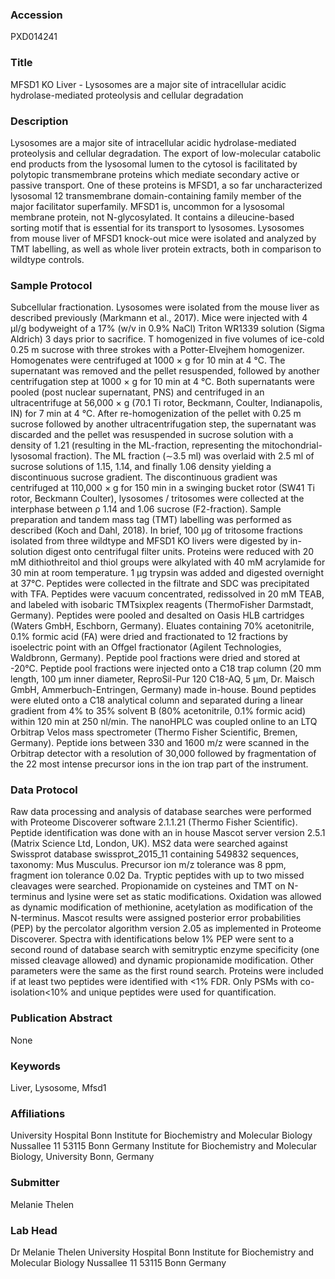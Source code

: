 ### Accession
PXD014241

### Title
MFSD1 KO Liver - Lysosomes are a major site of intracellular acidic hydrolase-mediated proteolysis and cellular degradation

### Description
Lysosomes are a major site of intracellular acidic hydrolase-mediated proteolysis and cellular degradation. The export of low-molecular catabolic end products from the lysosomal lumen to the cytosol is facilitated by polytopic transmembrane proteins which mediate secondary active or passive transport. One of these proteins is MFSD1, a so far uncharacterized lysosomal 12 transmembrane domain-containing family member of the major facilitator superfamily. MFSD1 is, uncommon for a lysosomal membrane protein, not N-glycosylated. It contains a dileucine-based sorting motif that is essential for its transport to lysosomes. Lysosomes from mouse liver of MFSD1 knock-out mice were isolated and analyzed by TMT labelling, as well as whole liver protein extracts, both in comparison to wildtype controls.

### Sample Protocol
Subcellular fractionation. Lysosomes were isolated from the mouse liver as described previously (Markmann et al., 2017). Mice were injected with 4 μl/g bodyweight of a 17% (w/v in 0.9% NaCl) Triton WR1339 solution (Sigma Aldrich) 3 days prior to sacrifice. T homogenized in five volumes of ice-cold 0.25 m sucrose with three strokes with a Potter-Elvejhem homogenizer. Homogenates were centrifuged at 1000 × g for 10 min at 4 °C. The supernatant was removed and the pellet resuspended, followed by another centrifugation step at 1000 × g for 10 min at 4 °C. Both supernatants were pooled (post nuclear supernatant, PNS) and centrifuged in an ultracentrifuge at 56,000 × g (70.1 Ti rotor, Beckmann, Coulter, Indianapolis, IN) for 7 min at 4 °C. After re-homogenization of the pellet with 0.25 m sucrose followed by another ultracentrifugation step, the supernatant was discarded and the pellet was resuspended in sucrose solution with a density of 1.21 (resulting in the ML-fraction, representing the mitochondrial-lysosomal fraction). The ML fraction (∼3.5 ml) was overlaid with 2.5 ml of sucrose solutions of 1.15, 1.14, and finally 1.06 density yielding a discontinuous sucrose gradient. The discontinuous gradient was centrifuged at 110,000 × g for 150 min in a swinging bucket rotor (SW41 Ti rotor, Beckmann Coulter), lysosomes / tritosomes were collected at the interphase between ρ 1.14 and 1.06 sucrose (F2-fraction). Sample preparation and tandem mass tag (TMT) labelling was performed as described (Koch and Dahl, 2018). In brief, 100 μg of tritosome fractions isolated from three wildtype and MFSD1 KO livers were digested by in-solution digest onto centrifugal filter units. Proteins were reduced with 20 mM dithiothreitol and thiol groups were alkylated with 40 mM acrylamide for 30 min at room temperature. 1 μg trypsin was added and digested overnight at 37°C. Peptides were collected in the filtrate and SDC was precipitated with TFA. Peptides were vacuum concentrated, redissolved in 20 mM TEAB, and labeled with isobaric TMTsixplex reagents (ThermoFisher Darmstadt, Germany). Peptides were pooled and desalted on Oasis HLB cartridges (Waters GmbH, Eschborn, Germany). Eluates containing 70% acetonitrile, 0.1% formic acid (FA) were dried and fractionated to 12 fractions by isoelectric point with an Offgel fractionator (Agilent Technologies, Waldbronn, Germany). Peptide pool fractions were dried and stored at -20°C. Peptide pool fractions were injected onto a C18 trap column (20 mm length, 100 μm inner diameter, ReproSil-Pur 120 C18-AQ, 5 μm, Dr. Maisch GmbH, Ammerbuch-Entringen, Germany) made in-house. Bound peptides were eluted onto a C18 analytical column and separated during a linear gradient from 4% to 35% solvent B (80% acetonitrile, 0.1% formic acid) within 120 min at 250 nl/min. The nanoHPLC was coupled online to an LTQ Orbitrap Velos mass spectrometer (Thermo Fisher Scientific, Bremen, Germany). Peptide ions between 330 and 1600 m/z were scanned in the Orbitrap detector with a resolution of 30,000 followed by fragmentation of the 22 most intense precursor ions in the ion trap part of the instrument.

### Data Protocol
Raw data processing and analysis of database searches were performed with Proteome Discoverer software 2.1.1.21 (Thermo Fisher Scientific). Peptide identification was done with an in house Mascot server version 2.5.1 (Matrix Science Ltd, London, UK). MS2 data were searched against Swissprot database swissprot_2015_11 containing 549832 sequences, taxonomy: Mus Musculus. Precursor ion m/z tolerance was 8 ppm, fragment ion tolerance 0.02 Da. Tryptic peptides with up to two missed cleavages were searched. Propionamide on cysteines and TMT on N-terminus and lysine were set as static modifications. Oxidation was allowed as dynamic modification of methionine, acetylation as modification of the N-terminus. Mascot results were assigned posterior error probabilities (PEP) by the percolator algorithm version 2.05 as implemented in Proteome Discoverer. Spectra with identifications below 1% PEP were sent to a second round of database search with semitryptic enzyme specificity (one missed cleavage allowed) and dynamic propionamide modification. Other parameters were the same as the first round search. Proteins were included if at least two peptides were identified with <1% FDR. Only PSMs with co-isolation<10% and unique peptides were used for quantification.

### Publication Abstract
None

### Keywords
Liver, Lysosome, Mfsd1

### Affiliations
University Hospital Bonn Institute for Biochemistry and Molecular Biology  Nussallee 11 53115 Bonn Germany
Institute for Biochemistry and Molecular Biology, University Bonn, Germany 

### Submitter
Melanie Thelen

### Lab Head
Dr Melanie Thelen
University Hospital Bonn Institute for Biochemistry and Molecular Biology  Nussallee 11 53115 Bonn Germany


